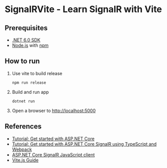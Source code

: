 # SignalRVite - Learn SignalR with Vite

## Prerequisites

- [.NET 6.0 SDK](https://dotnet.microsoft.com/download/dotnet/6.0)
- [Node.js](https://nodejs.org/) with [npm](https://www.npmjs.com/)

## How to run

1. Use vite to build release

    ```
    npm run release
    ```

2. Build and run app

    ```
    dotnet run
    ```

3. Open a browser to [http://localhost:5000](http://localhost:5000)

## References

- [Tutorial: Get started with ASP.NET Core](https://learn.microsoft.com/en-us/aspnet/core/getting-started/?view=aspnetcore-6.0&tabs=linux)
- [Tutorial: Get started with ASP.NET Core SignalR using TypeScript and Webpack](https://learn.microsoft.com/en-us/aspnet/core/tutorials/signalr-typescript-webpack?view=aspnetcore-6.0&tabs=visual-studio-code)
- [ASP.NET Core SignalR JavaScript client](https://learn.microsoft.com/en-us/aspnet/core/signalr/javascript-client?view=aspnetcore-6.0&tabs=visual-studio-code)
- [Vite.js Guide](https://vitejs.dev/guide/)
